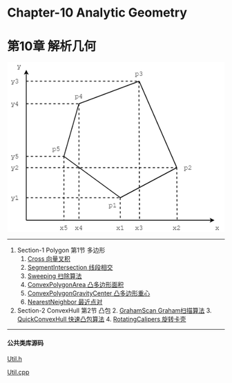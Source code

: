 # Chapter-10 Analytic Geometry
# 第10章 解析几何

![AnalyticGeometry.png](res/AnalyticGeometry.png)

--------

1. Section-1 Polygon 第1节 多边形
    1. [Cross 向量叉积](Polygon/Cross/)
    2. [SegmentIntersection 线段相交](Polygon/SegmentIntersection/)
    3. [Sweeping 扫除算法](Polygon/Sweeping/)
    4. [ConvexPolygonArea 凸多边形面积](Polygon/ConvexPolygonArea/)
    5. [ConvexPolygonGravityCenter 凸多边形重心](Polygon/ConvexPolygonGravityCenter/)
    6. [NearestNeighbor 最近点对](Polygon/NearestNeighbor/)
2. Section-2 ConvexHull 第2节 凸包
    2. [GrahamScan Graham扫描算法](ConvexHull/GrahamScan/)
    3. [QuickConvexHull 快速凸包算法](ConvexHull/QuickConvexHull/)
    4. [RotatingCalipers 旋转卡壳](Polygon/RotatingCalipers/)

--------

#### 公共类库源码

[Util.h](https://github.com/linrongbin16/Way-to-Algorithm/blob/master/src/AnalyticGeometry/Util.h)

[Util.cpp](https://github.com/linrongbin16/Way-to-Algorithm/blob/master/src/AnalyticGeometry/Util.cpp)
